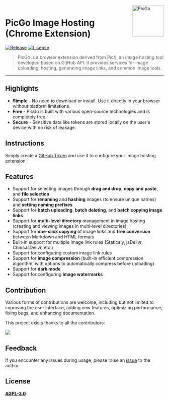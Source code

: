 <a href="https://github.com/jwjoel/PicGo" >
<img width="100" align="right" alt="PicGo" src="https://cdn.staticaly.com/gh/jwjoel/images-hosting@main/20230521/logo.4hkvjfbcwn80.png">
</a>

# PicGo Image Hosting (Chrome Extension)

[![Release](https://img.shields.io/github/release/jwjoel/PicGo.svg)](https://github.com/jwjoel/PicGo/releases)
[![License](https://img.shields.io/github/license/jwjoel/PicGo.svg)](https://github.com/jwjoel/PicGo/blob/main/docs/LICENSE)

> PicGo is a browser extension derived from PicX, an image hosting tool developed based on GitHub API. It provides services for image uploading, hosting, generating image links, and common image tools.

---

## Highlights

- **Simple** - No need to download or install. Use it directly in your browser without platform limitations.
- **Free** - PicGo is built with various open-source technologies and is completely free.
- **Secure** - Sensitive data like tokens are stored locally on the user's device with no risk of leakage.

## Instructions

Simply create a [GitHub Token](https://github.com/settings/tokens/new) and use it to configure your image hosting extension.

## Features

- Support for selecting images through **drag and drop**, **copy and paste**, and **file selection**
- Support for **renaming** and **hashing** images (to ensure unique names) and **setting naming prefixes**
- Support for **batch uploading**, **batch deleting**, and **batch copying image links**
- Support for **multi-level directory** management in image hosting (creating and viewing images in multi-level directories)
- Support for **one-click copying** of image links and **free conversion** between Markdown and HTML formats
- Built-in support for multiple image link rules (Staticaly, jsDelivr, ChinaJsDelivr, etc.)
- Support for configuring custom image link rules
- Support for **image compression** (built-in efficient compression algorithm, with options to automatically compress before uploading)
- Support for **dark mode**
- Support for configuring **image watermarks**

## Contribution

Various forms of contributions are welcome, including but not limited to: improving the user interface, adding new features, optimizing performance, fixing bugs, and enhancing documentation.

This project exists thanks to all the contributors:

<a href="https://github.com/jwjoel/PicGo/graphs/contributors">
  <img src="https://contrib.rocks/image?repo=jwjoel/PicGo" />
</a>

## Feedback

If you encounter any issues during usage, please raise an [issue](https://github.com/XPoet/picgo/issues) to the author.

## License

**[AGPL-3.0](https://github.com/XPoet/picgo/blob/master/LICENSE)** 